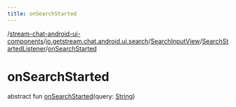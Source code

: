 ```yaml
---
title: onSearchStarted
---
```

/[stream-chat-android-ui-components](../../../index.md)/[io.getstream.chat.android.ui.search](../../index.md)/[SearchInputView](../index.md)/[SearchStartedListener](index.md)/[onSearchStarted](onSearchStarted.md)  
  
  
  
# onSearchStarted  
abstract fun [onSearchStarted](onSearchStarted.md)(query: [String](https://kotlinlang.org/api/latest/jvm/stdlib/kotlin/-string/index.html))
